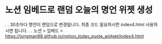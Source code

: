 # 노션 임베드로 랜덤 오늘의 명언 위젯 생성
.
.
30초마다 명언이 랜덤으로 변경됩니다.
최종 코드 필요하시면 index4.html 사용하시면 됩니다.
.
.
노션 > 임베드 > https://jongman98.github.io/notion_today_quote_widget/index4.html
